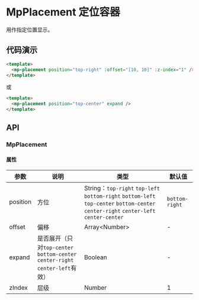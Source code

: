 # MpPlacement 定位容器

用作指定位置显示。

## 代码演示

```html
<template>
  <mp-placement position="top-right" :offset="[10, 10]" :z-index="1" />
</template>
```

或

```html
<template>
  <mp-placement position="top-center" expand />
</template>
```

## API

### MpPlacement

#### 属性

| 参数     | 说明                                                                          | 类型                                                                                                                                  | 默认值         |
| -------- | ----------------------------------------------------------------------------- | ------------------------------------------------------------------------------------------------------------------------------------- | -------------- |
| position | 方位                                                                          | String：`top-right` `top-left` `bottom-right` `bottom-left` `top-center` `bottom-center` `center-right` `center-left` `center-center` | `bottom-right` |
| offset   | 偏移                                                                          | Array\<Number\>                                                                                                                       | -              |
| expand   | 是否展开（只对`top-center` `bottom-center` `center-right` `center-left`有效） | Boolean                                                                                                                               | -              |
| zIndex   | 层级                                                                          | Number                                                                                                                                | 1              |
